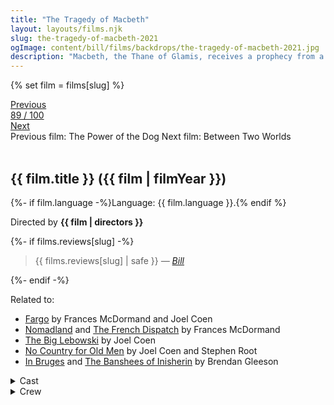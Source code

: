 ```yaml
---
title: "The Tragedy of Macbeth"
layout: layouts/films.njk
slug: the-tragedy-of-macbeth-2021
ogImage: content/bill/films/backdrops/the-tragedy-of-macbeth-2021.jpg
description: "Macbeth, the Thane of Glamis, receives a prophecy from a trio of witches that one day he will become King of Scotland. Consumed by ambition and spurred to action by his wife, Macbeth murders his king and takes the throne for himself."
---
```


{% set film = films[slug] %}

<nav class="films">
  <div class="prev">
    <a href="../the-power-of-the-dog-2021"><i class="fa-solid fa-chevron-left fa-xs"></i> Previous</a>
  </div>
  <div>
    <a class="simple" href="../">89 / 100</a>
  </div>
  <div class="next">
    <a href="../between-two-worlds-2022">Next <i class="fa-solid fa-chevron-right fa-xs"></i></a>
  </div>
  <div class="hint">
    <span class="prev-hint">
      <span class="sr-only">Previous film:</span>
      The Power of the Dog
    </span>
    <span class="next-hint">
      <span class="sr-only">Next film:</span>
      Between Two Worlds
    </span>
  </div>
</nav>

<article class="film slug-the-tragedy-of-macbeth-2021">
  <div class="backdrop-and-poster">
    <img class="poster" src="../films/posters/{{ slug }}.jpg" alt="">
    <img class="backdrop" src="../films/backdrops/{{ slug }}.jpg" alt="">
  </div>

  <h1>{{ film.title }} ({{ film | filmYear }})</h1>

  <p>
    {%- if film.language -%}Language: {{ film.language }}.{% endif %}
    
  </p>

  <p class="director">
    Directed by <strong>{{ film | directors }}</strong>
  </p>

  {%- if films.reviews[slug] -%}
    <blockquote> 
      {{ films.reviews[slug] | safe }} <em>—&nbsp;<a href="/bill">Bill</a></em>
    </blockquote> 
  {%- endif -%}

  <p class="related-films">Related to:</p>
  <ul class="related-films">
  <li><a href="../fargo-1996">Fargo</a> by Frances McDormand and Joel Coen</li>
<li><a href="../nomadland-2021">Nomadland</a> and <a href="../the-french-dispatch-2021">The French Dispatch</a> by Frances McDormand</li>
<li><a href="../the-big-lebowski-1998">The Big Lebowski</a> by Joel Coen</li>
<li><a href="../no-country-for-old-men-2007">No Country for Old Men</a> by Joel Coen and Stephen Root</li>
<li><a href="../in-bruges-2008">In Bruges</a> and <a href="../the-banshees-of-inisherin-2022">The Banshees of Inisherin</a> by Brendan Gleeson</li>
  </ul>

  <section class="film-detail">
    <div>
      <details>
        <summary>
          <i class="fa-solid fa-masks-theater"></i>
          Cast
        </summary>
        <ul>
          {%- for cast in film.credits.cast -%}
            <li>
              {{ cast.name }} as <em>{{ cast.character }}</em>
            </li>
          {%- endfor -%}
        </ul>
      </details>
      <details>
        <summary>
          <i class="fa-solid fa-clapperboard"></i>
          Crew
        </summary>
        <ul>
          {%- for crew in film.credits.crew -%}
            <li>
              {{ crew.name }} &mdash; <em>{{ crew.job }}</em>
            </li>
          {%- endfor -%}
        </ul>
      </details>
    </div>
  </section>
</article>
